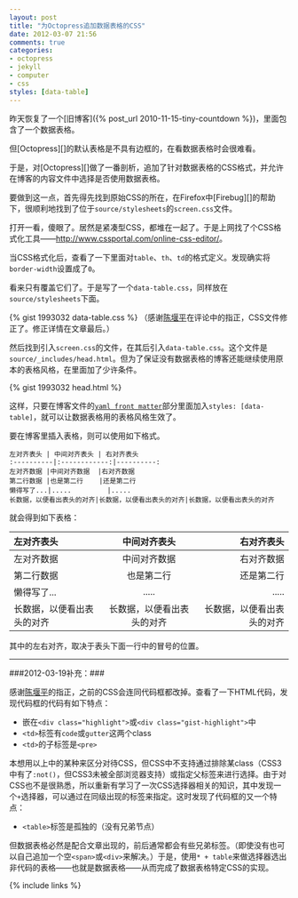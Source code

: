 ```yaml
---
layout: post
title: "为Octopress追加数据表格的CSS"
date: 2012-03-07 21:56
comments: true
categories: 
- octopress
- jekyll
- computer
- css
styles: [data-table]
---
```

昨天恢复了一个[旧博客]({% post_url 2010-11-15-tiny-countdown %})，里面包含了一个数据表格。 

但[Octopress][]的默认表格是不具有边框的，在看数据表格时会很难看。

于是，对[Octopress][]做了一番剖析，追加了针对数据表格的CSS格式，并允许在博客的内容文件中选择是否使用数据表格。
<!--more-->

要做到这一点，首先得先找到原始CSS的所在，在Firefox中[Firebug][]的帮助下，很顺利地找到了位于`source/stylesheets`的`screen.css`文件。

打开一看，傻眼了。居然是紧凑型CSS，都堆在一起了。于是上网找了个CSS格式化工具——<http://www.cssportal.com/online-css-editor/>。

当CSS格式化后，查看了一下里面对`table`、`th`、`td`的格式定义。发现确实将`border-width`设置成了`0`。

看来只有覆盖它们了。于是写了一个`data-table.css`，同样放在`source/stylesheets`下面。

{% gist 1993032 data-table.css %}
（感谢[陈堰平][]在评论中的指正，CSS文件修正了。修正详情在文章最后。）

然后找到引入`screen.css`的文件，在其后引入`data-table.css`。这个文件是`source/_includes/head.html`。但为了保证没有数据表格的博客还能继续使用原本的表格风格，在里面加了少许条件。

{% gist 1993032 head.html %}

这样，只要在博客文件的[`yaml front matter`](https://github.com/mojombo/jekyll/wiki/yaml-front-matter)部分里面加入`styles: [data-table]`，就可以让数据表格用的表格风格生效了。

要在博客里插入表格，则可以使用如下格式。

```
左对齐表头 | 中间对齐表头 | 右对齐表头
:----------|:------------:|----------:
左对齐数据 |中间对齐数据  |右对齐数据
第二行数据 |也是第二行    |还是第二行
懒得写了...|.....         |.....
长数据，以便看出表头的对齐|长数据，以便看出表头的对齐|长数据，以便看出表头的对齐

```
就会得到如下表格：

左对齐表头 | 中间对齐表头 | 右对齐表头
:----------|:------------:|----------:
左对齐数据 |中间对齐数据  |右对齐数据
第二行数据 |也是第二行    |还是第二行
懒得写了...|.....         |.....
长数据，以便看出表头的对齐|长数据，以便看出表头的对齐|长数据，以便看出表头的对齐

其中的左右对齐，取决于表头下面一行中的冒号的位置。

----

###2012-03-19补充：###

感谢[陈堰平][]的指正，之前的CSS会连同代码框都改掉。查看了一下HTML代码，发现代码框的代码有如下特点：

* 嵌在`<div class="highlight">`或`<div class="gist-highlight">`中
* `<td>`标签有`code`或`gutter`这两个class
* `<td>`的子标签是`<pre>`

本想用以上中的某种来区分对待CSS，但CSS中不支持通过排除某class（CSS3中有了`:not()`，但CSS3未被全部浏览器支持）或指定父标签来进行选择。由于对CSS也不是很熟悉，所以重新有学习了一次CSS选择器相关的知识，其中发现一个`+`选择器，可以通过在同级出现的标签来指定。这时发现了代码框的又一个特点：

* `<table>`标签是孤独的（没有兄弟节点）

但数据表格必然是配合文章出现的，前后通常都会有些兄弟标签。（即使没有也可以自己追加一个空`<span>`或`<div>`来解决。）于是，使用`* + table`来做选择器选出非代码的表格——也就是数据表格——从而完成了数据表格特定CSS的实现。

[陈堰平]: http://chen.yanping.me/	"陈堰平的个人网站"
{% include links %}